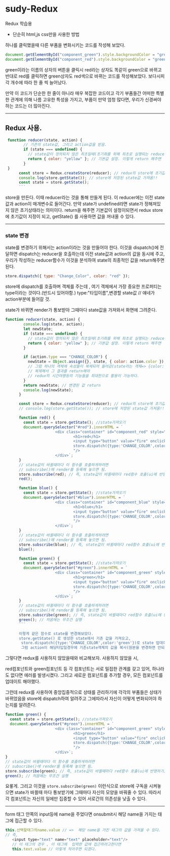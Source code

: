 # sudy-Redux

Redux 학습용

- 단순히 html,js css만을 사용한 방법

하나를 클릭했을때 다른 부품을 변화시키는 코드를 작성해 보았다.

```js
document.getElementById("component_green").style.backgroundColor = "green";
document.getElementById("component_red").style.backgroundColor = "green";
```

green이라는 이름의 상자의 버튼을 클릭시 red라는 상자도 똑같이 green으로 바뀌고 반대로 red를 클릭하면 green상자도 red색으로 바뀌는 코드를 작성해보았다.
보다시피 각 개수에 따라 한 줄 씩 늘어났다.

만약 이 코드가 단순한 한 줄이 아니라 매우 복잡한 코드이고 각기 부품들간 어떠한 특별한 관계에 의해 나름 고유한 특성을 가지고, 부픔이 만약 엄청 많다면,
우리가 신경써야하는 코드는 더 많아진다.

---

## Redux 사용.

````js
 function reducer(state, action) {
        // 기존의 state값, 그리고 action값을 받음.
        if (state === undefined) {
          // state값이 정의되지 않은 최초일때(초기화를 위해 최초로 실행되는 reducer에 대한 호출.)
          return { color: "yellow" }; // 기본값 설정. 이렇게 return 해주면
        }
 }
      const store = Redux.createStore(reducer); // redux의 store에 초기값이 지정되고
      console.log(store.getState()); // store에 저장된 state값 가져옴!!
      const state = store.getState();
      ```
````

store을 만든다. 이때 reducer라는 것을 통해 만들게 된다.
이 reducer에는 이전 state값과 action이 매개변수로 들어간다.
만약 state가 undefined라면 state가 정해져있지 않은 초기상태라는 의미이다.
return을 해주면 기본값이 설정이되면서 redux store에 초기값이 지정이 되고, getState() 를 사용하면 값을 꺼내올 수 있다.

---

### state 변경

state를 변경하기 위해서는 action이라는 것을 만들어야 한다.
이것을 dispatch()에 전달하면 dispatch는 reducer을 호출하는데 이전 state값과 action의 값을 동시에 주고, 우리가 작성하는 reducer함수가 이것을 분석하여 state의 최종적인 값을 return해주면된다.

>

```js
store.dispatch({ type: "Change_Color", color: "red" });
```

store에 dispatch를 호출하며 객체를 주는데 , 여기 객체에서 가장 중요한 프로퍼티는 type이라는 것이다.(반드시 있어야함.)
type:"타입이름",변경할 state값 // 얘네가 action부분에 들어갈 것.

state가 바뀌면 render가 통보받아 그때마다 state값을 가져와서 화면에 그려준다.

>

````js
function reducer(state, action) {
        console.log(state, action);
        let newState;
        if (state === undefined) {
          // state값이 정의되지 않은 최초일때(초기화를 위해 최초로 실행되는 reducer에 대한 호출.)
          return { color: "yellow" }; // 기본값 설정. 이렇게 return 해주면
        }

        if (action.type === "CHANGE_COLOR") {
          newState = Object.assign({}, state, { color: action.color }); // 객체 복제 첫번째 인자는 반드시 빈객체, 그 다음 인자로는 빈객체에 복제할 속성을 가진 객체, 그다음도...
          // 그럼 하나의 객체에 속성들이 복제되어 들어감(state라는 객체=> {color:"yellow"} 같은 키면 덮어쓰기됨.)
          // 복제해서 그 결과를 return해야
          // redux의 시간여행등의 기능들을 최대한으로 활용이 가능하다.
        }
        return newState; // 변경된 값 return
        console.log(newState);
      }

      const store = Redux.createStore(reducer); // redux의 store에 초기값이 지정되고
      // console.log(store.getState()); // store에 저장된 state값 가져옴!!

      function red() {
        const state = store.getState(); //state가져오기
        document.querySelector("#red").innerHTML = `
                      <div class="container" id="component_red" style="background-color:${state.color}">
                              <h1>red</h1>
                              <input type="button" value="fire" onclick="
                              store.dispatch({type:'CHANGE_COLOR',color:'red'})
                              "/>
                      </div>`;
      }
      // state값이 바뀔때마다 이 함수를 호출하게하려면
      // subscribe()에 render를 등록해 놓으면 됨.
      store.subscribe(red); // 즉, state값이 바뀔때마다 red함수 호출(ui에 반영하기)
      red();

      function blue() {
        const state = store.getState(); //state가져오기
        document.querySelector("#blue").innerHTML = `
                      <div class="container" id="component_blue" style="background-color:${state.color}">
                              <h1>blue</h1>
                              <input type="button" value="fire" onclick="
                              store.dispatch({type:'CHANGE_COLOR',color:'blue'})
                              "/>
                      </div>`;
      }
      // state값이 바뀔때마다 이 함수를 호출하게하려면
      // subscribe()에 render를 등록해 놓으면 됨.
      store.subscribe(blue); // 즉, state값이 바뀔때마다 red함수 호출(ui에 반영하기)
      blue();

      function green() {
        const state = store.getState(); //state가져오기
        document.querySelector("#green").innerHTML = `
                      <div class="container" id="component_green" style="background-color:${state.color}">
                              <h1>green</h1>
                              <input type="button" value="fire" onclick="
                              store.dispatch({type:'CHANGE_COLOR',color:'green'})
                              "/>
                      </div>`;
      }
      // state값이 바뀔때마다 이 함수를 호출하게하려면
      // subscribe()에 render를 등록해 놓으면 됨.
      store.subscribe(green); // 즉, state값이 바뀔때마다 red함수 호출(ui에 반영하기)
      green(); // 처음에는 무조건 실행
      ```

      이렇게 같은 함수로 state를 변경해보았다.
      store.getState() 로 생성한 state에서 기존 값을 가져오고,
       store.dispatch({type:'CHANGE_COLOR',color:'green'})로 state 업데이트를 하고 이것은 reducer함수의 action으로 들어가게된다.
       그럼 action이 해당타입일경우에 기존state객체의 값을 복사(원본을 변경하면 안되기에=> redux의 불변성을 해침)하고, 이것을 action의 값으로 덮어씌우면 state가 바뀌는 형식이다.
````

그렇다면 redux를 사용하지 않았을때와 비교해보자.
사용하지 않았을 시,

red컴포넌트와 green컴포넌트 등 각 컴포넌트는 서로 밀접한 관계를 갖고 있어, 하나라도 없다면 에러를 발생시켰다.
그리고 새로운 컴포넌트를 추가할 경우, 모든 컴포넌트를 업데이트 해야했다.

그런데 redux를 사용하여 중앙집중적으로 상태를 관리하기에 각각의 부품들은 상태가 바뀌었음을 store에 dispatch하여 알려주고 그에따라서 자신이 어떻게 변화되어야 하는지를 알려준다.

```js
function green() {
  const state = store.getState(); //state가져오기
  document.querySelector("#green").innerHTML = `
                      <div class="container" id="component_green" style="background-color:${state.color}">
                              <h1>green</h1>
                              <input type="button" value="fire" onclick="
                              store.dispatch({type:'CHANGE_COLOR',color:'green'})
                              "/>
                      </div>`;
}
// state값이 바뀔때마다 이 함수를 호출하게하려면
// subscribe()에 render를 등록해 놓으면 됨.
store.subscribe(green); // 즉, state값이 바뀔때마다 red함수 호출(ui에 반영하기)
green(); // 처음에는 무조건 실행
```

요롷게.
그리고 이것을 `store.subscribe(green)` 이런식으로 store에 구독을 시켜놓으면 state가 바뀔때 마다 통보받기에 그때마다 자신의 모양을 바꿔줄 수 있다.
따라서 각 컴포넌트는 자신의 일에만 집중할 수 있어 서로간의 의존성을 낮출 수 있다.

---

form 태그 안쪽의 input등에 name을 주었다면 onsubmit시 해당 name을 가지는 태그에 접근할 수 있다.

```js
this.선택할태그의name.value // =>  해당 name을 가진 태그의 값을 가져올 수 있다.
// 즉,
   <input type="text" name="text" placeholder="text"/>
   // 이 태그의 경우 , 이 태그에  입력한 값에 접근하려고한다면
   this.text.value // 이렇게 적어주면 되겠다.
```
